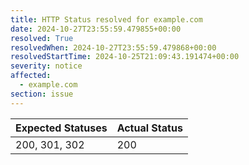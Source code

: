 ```yaml
---
title: HTTP Status resolved for example.com
date: 2024-10-27T23:55:59.479855+00:00
resolved: True
resolvedWhen: 2024-10-27T23:55:59.479868+00:00
resolvedStartTime: 2024-10-25T21:09:43.191474+00:00
severity: notice
affected:
  - example.com
section: issue
---
```


| Expected Statuses | Actual Status  |
|-------------------|----------------|
| 200, 301, 302 | 200 |
